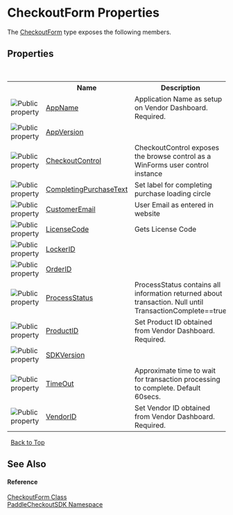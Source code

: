 # CheckoutForm Properties
 

The <a href="03b25627-ba6f-f8a3-bd52-f4eec0b349a9">CheckoutForm</a> type exposes the following members.


## Properties
&nbsp;<table><tr><th></th><th>Name</th><th>Description</th></tr><tr><td>![Public property](media/pubproperty.gif "Public property")</td><td><a href="012df207-cb90-a2c3-43fc-0430d55e4028">AppName</a></td><td>
Application Name as setup on Vendor Dashboard. Required.</td></tr><tr><td>![Public property](media/pubproperty.gif "Public property")</td><td><a href="b04aba72-09a5-207b-08e9-08a20ca0aaa4">AppVersion</a></td><td /></tr><tr><td>![Public property](media/pubproperty.gif "Public property")</td><td><a href="1ee8f222-29f6-15fa-dcd6-66f308991f40">CheckoutControl</a></td><td>
CheckoutControl exposes the browse control as a WinForms user control instance</td></tr><tr><td>![Public property](media/pubproperty.gif "Public property")</td><td><a href="95c15324-f5ca-71d2-258d-61449f979ec5">CompletingPurchaseText</a></td><td>
Set label for completing purchase loading circle</td></tr><tr><td>![Public property](media/pubproperty.gif "Public property")</td><td><a href="331f011d-c182-3610-e03e-b3924207c2dd">CustomerEmail</a></td><td>
User Email as entered in website</td></tr><tr><td>![Public property](media/pubproperty.gif "Public property")</td><td><a href="6b21f86a-7214-327f-f16d-b0f5b57dd5e1">LicenseCode</a></td><td>
Gets License Code</td></tr><tr><td>![Public property](media/pubproperty.gif "Public property")</td><td><a href="a460fe2c-b00a-e5f7-c955-ca8ab15ea735">LockerID</a></td><td /></tr><tr><td>![Public property](media/pubproperty.gif "Public property")</td><td><a href="2b2e129a-83b1-d67f-4e08-7cc89fff6315">OrderID</a></td><td /></tr><tr><td>![Public property](media/pubproperty.gif "Public property")</td><td><a href="3fa3337e-f268-1565-2b6d-92b6bc5011eb">ProcessStatus</a></td><td>
ProcessStatus contains all information returned about transaction. Null until TransactionComplete==true</td></tr><tr><td>![Public property](media/pubproperty.gif "Public property")</td><td><a href="49a7062b-b12a-1a15-6346-87580ec42584">ProductID</a></td><td>
Set Product ID obtained from Vendor Dashboard. Required.</td></tr><tr><td>![Public property](media/pubproperty.gif "Public property")</td><td><a href="48c47c26-e68c-d89f-6536-1768c0f5e4d1">SDKVersion</a></td><td /></tr><tr><td>![Public property](media/pubproperty.gif "Public property")</td><td><a href="5df03720-aa92-cbf6-1d46-0eb80c934db2">TimeOut</a></td><td>
Approximate time to wait for transaction processing to complete. Default 60secs.</td></tr><tr><td>![Public property](media/pubproperty.gif "Public property")</td><td><a href="c3945e0b-31e3-40b8-891c-1e9f8180fdc0">VendorID</a></td><td>
Set Vendor ID obtained from Vendor Dashboard. Required.</td></tr></table>&nbsp;
<a href="#checkoutform-properties">Back to Top</a>

## See Also


#### Reference
<a href="03b25627-ba6f-f8a3-bd52-f4eec0b349a9">CheckoutForm Class</a><br /><a href="b4859ff3-52cf-ce7f-1d1f-0b600b9bb9c0">PaddleCheckoutSDK Namespace</a><br />